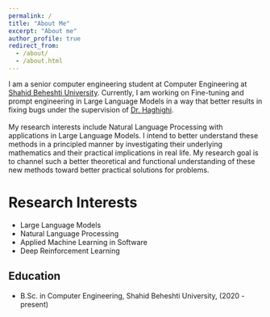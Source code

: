 ```yaml
---
permalink: /
title: "About Me"
excerpt: "About me"
author_profile: true
redirect_from: 
  - /about/
  - /about.html
---
```


I am a senior computer engineering student at Computer Engineering at [Shahid Beheshti University](https://encse.sbu.ac.ir/).
Currently, I am working on Fine-tuning and prompt engineering in Large Language Models in a way that better results in fixing bugs under the supervision of [Dr. Haghighi](https://scholar.google.com/citations?user=rVA_FtIAAAAJ&hl=en). 
<br>
<br>
My research interests include Natural Language Processing with applications in Large Language Models. I intend to better understand these methods in a principled manner by investigating their underlying mathematics and their practical implications in real life. 
My research goal is to channel such a better theoretical and functional understanding of these new methods toward better practical solutions for problems.

# Research Interests
- Large Language Models
- Natural Language Processing
- Applied Machine Learning in Software
- Deep Reinforcement Learning

## Education

- B.Sc. in Computer Engineering, Shahid Beheshti University, (2020 - present)
